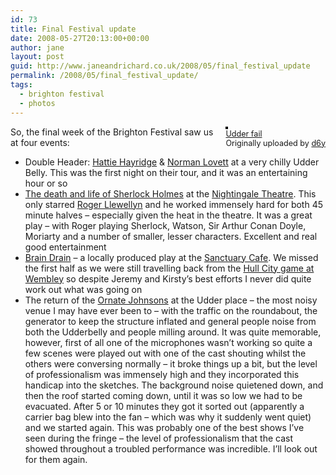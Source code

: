 ```yaml
---
id: 73
title: Final Festival update
date: 2008-05-27T20:13:00+00:00
author: jane
layout: post
guid: http://www.janeandrichard.co.uk/2008/05/final_festival_update
permalink: /2008/05/final_festival_update/
tags:
  - brighton festival
  - photos
---
```

<div style="float: right; margin-left: 10px; margin-bottom: 10px;">
  <a href="http://www.flickr.com/photos/d6y/2521935102/" title="photo sharing"><img src="http://farm3.static.flickr.com/2268/2521935102_43be67744d_m.jpg" alt="" style="border: solid 2px #000000;" /></a><br /><span style="font-size: 0.9em; margin-top: 0px;"><a href="http://www.flickr.com/photos/d6y/2521935102/">Udder fail</a><br />Originally uploaded by <a href="http://www.flickr.com/people/d6y/">d6y</a></span>
</div>

So, the final week of the Brighton Festival saw us at four events: 

  * Double Header: [Hattie Hayridge](http://en.wikipedia.org/wiki/Hattie_Hayridge) & [Norman Lovett](http://en.wikipedia.org/wiki/Norman_Lovett) at a very chilly Udder Belly. This was the first night on their tour, and it was an entertaining hour or so
  * [The death and life of Sherlock Holmes](http://www.sherlock-holmes.org.uk/event_info.php?id=120) at the [Nightingale Theatre](http://www.nightingaletheatre.co.uk/). This only starred [Roger Llewellyn](http://www.imdb.com/name/nm0515754/) and he worked immensely hard for both 45 minute halves &#8211; especially given the heat in the theatre. It was a great play &#8211; with Roger playing Sherlock, Watson, Sir Arthur Conan Doyle, Moriarty and a number of smaller, lesser characters. Excellent and real good entertainment
  * [Brain Drain](http://blog.myspace.com/index.cfm?fuseaction=blog.view&friendID=354763159&blogID=370825233&Mytoken=624C2970-0410-4DF7-AE6F09DD2CE5DD3D65930173) &#8211; a locally produced play at the [Sanctuary Cafe](http://www.sanctuarycafe.co.uk/Welcome.html). We missed the first half as we were still travelling back from the [Hull City game at Wembley](http://www.janeandrichard.co.uk/2008/05/a_£60_million_moment...) so despite Jeremy and Kirsty&#8217;s best efforts I never did quite work out what was going on
  * The return of the [Ornate Johnsons](http://www.ornatejohnsons.com/) at the Udder place &#8211; the most noisy venue I may have ever been to &#8211; with the traffic on the roundabout, the generator to keep the structure inflated and general people noise from both the Udderbelly and people milling around. It was quite memorable, however, first of all one of the microphones wasn&#8217;t working so quite a few scenes were played out with one of the cast shouting whilst the others were conversing normally &#8211; it broke things up a bit, but the level of professionalism was immensely high and they incorporated this handicap into the sketches. The background noise quietened down, and then the roof started coming down, until it was so low we had to be evacuated. After 5 or 10 minutes they got it sorted out (apparently a carrier bag blew into the fan &#8211; which was why it suddenly went quiet) and we started again. This was probably one of the best shows I&#8217;ve seen during the fringe &#8211; the level of professionalism that the cast showed throughout a troubled performance was incredible. I&#8217;ll look out for them again.

<br clear="all" />